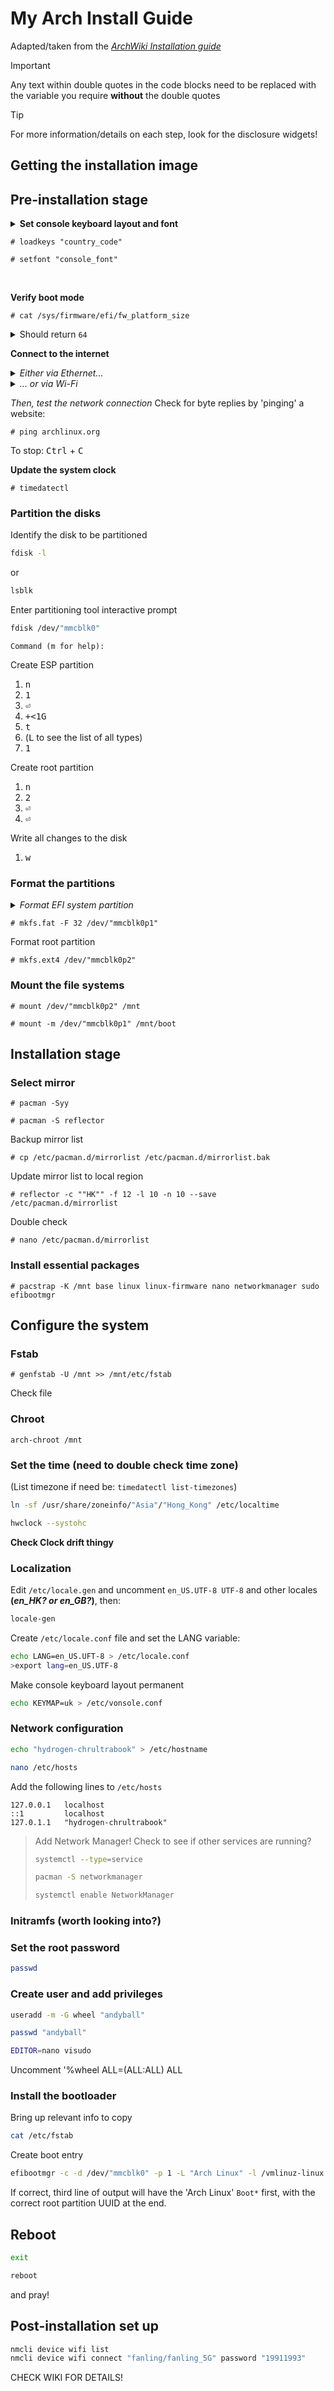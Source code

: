 # My Arch Install Guide
Adapted/taken from the *[ArchWiki Installation guide](https://wiki.archlinux.org/title/Installation_guide?ref=bluelinden.art)*  

>[!important]
>Any text within double quotes in the code blocks need to be replaced with the variable you require **without** the double quotes  

>[!TIP]
>For more information/details on each step, look for the disclosure widgets!

## Getting the installation image

## Pre-installation stage
<details>
<summary><strong>Set console keyboard layout and font</strong></summary>

An optional step if happy with the default settings of a <em>US</em> console keymap. Otherwise the available layouts can be listed with `localectl list-keymaps`.  
<em>I'll most likely need to change the keymap to "uk".</em>
    
Changing the console font is also optional, but it might be a good idea to change to a larger font to see the command line more clearly. Again, a list of available fonts can be found in `/usr/share/kbd/consolefonts/`, just need to omit the path and file extension.  
<em>I found "ter-120b" worked great on my laptop, clear and not too big.</em>
</details>

```
# loadkeys "country_code"
```
```
# setfont "console_font"
```
<br>

**Verify boot mode**

```
# cat /sys/firmware/efi/fw_platform_size
```
<details>
<summary>Should return <code>64</code></summary>

If the command returns `64`, then the system is booted in UEFI mode and has a 64-bit x64 UEFI. Exactly what we need for this installation.

If the command returns `32`, then the system is booted in UEFI mode and has a 32-bit IA32 UEFI; you can still follow along but it will limit the boot loader choice later to <em>systemd-boot</em> and <em>GRUB</em>.

If the file does not exist, the system may be booted in BIOS (or CSM) mode. You'll need to look up another guide or look at how to change to UEFI mode.
</details>

**Connect to the internet**  
<details>
<summary><em>Either via Ethernet...</em></summary>

Just plug in that cable!
</details>

<details>
<summary><em>... or via Wi-Fi</em></summary>

Enter the interactive prompt for the iNet Wireless Daemon (*iwd* package)
```
# iwctl
```
(Note the change in the command prompt.)  
Find the name of your wireless device using the following command:
```
[iwd]# device list
```
Use the following commands to first scan for available Wi-Fi networks, then output the list to view:
```
[iwd]# station "device_name" scan
```
```
[iwd]# station "device_name" get-networks
```
Connect to the network with the following command and enter the passphrase at the following prompt:
```
[iwd]# station "device_name" connect "SSID"
```
```
    Passphrase: ********
```
Exit the interactive prompt by pressing:  
<kbd>Ctrl</kbd> + <kbd>D</kbd>
</details>


*Then, test the network connection*
Check for byte replies by 'pinging' a website:
```
# ping archlinux.org
```
To stop:
<kbd>Ctrl</kbd> + <kbd>C</kbd>

**Update the system clock**
```
# timedatectl
```

### Partition the disks
Identify the disk to be partitioned
```bash
fdisk -l
```
or 
```bash
lsblk
```

Enter partitioning tool interactive prompt
```bash
fdisk /dev/"mmcblk0"
```
```
Command (m for help):
```
Create ESP partition
1. <kbd>n</kbd>
2. <kbd>1</kbd>
3. <kbd>&#x23CE;</kbd>
4. <kbd>+<<kbd><kbd>1</kbd><kbd>G</kbd>
5. <kbd>t</kbd>
6. (<kbd>L</kbd> to see the list of all types)
7. <kbd>1</kbd>

Create root partition
1. <kbd>n</kbd>
2. <kbd>2</kbd>
3. <kbd>&#x23CE;</kbd>
4. <kbd>&#x23CE;</kbd>

Write all changes to the disk
1. <kbd>w</kbd>

### Format the partitions
<details><summary><em>Format EFI system partition</em></summary>
Here we are adding a file system to the ESP. Instead of the usual Linux EXT4 file system, we add the more universal FAT32 file system. 

Make sure you include the ESP partition extension to the name of the drive when entering the command.
</details>

```
# mkfs.fat -F 32 /dev/"mmcblk0p1"
```

Format root partition
```
# mkfs.ext4 /dev/"mmcblk0p2"
```

### Mount the file systems
```
# mount /dev/"mmcblk0p2" /mnt
```
```
# mount -m /dev/"mmcblk0p1" /mnt/boot
```

## Installation stage
### Select mirror
```
# pacman -Syy
```
```
# pacman -S reflector
```
Backup mirror list
```
# cp /etc/pacman.d/mirrorlist /etc/pacman.d/mirrorlist.bak
```
Update mirror list to local region
```
# reflector -c ""HK"" -f 12 -l 10 -n 10 --save /etc/pacman.d/mirrorlist
```
Double check
```
# nano /etc/pacman.d/mirrorlist
```

### Install essential packages
```
# pacstrap -K /mnt base linux linux-firmware nano networkmanager sudo efibootmgr
```

## Configure the system
### Fstab
```
# genfstab -U /mnt >> /mnt/etc/fstab
```
Check file

### Chroot
```
arch-chroot /mnt
```

### Set the time **(need to double check time zone)**
(List timezone if need be: `timedatectl list-timezones`)
```bash
ln -sf /usr/share/zoneinfo/"Asia"/"Hong_Kong" /etc/localtime
```
```bash
hwclock --systohc
```
**Check Clock drift thingy**

### Localization
Edit `/etc/locale.gen` and uncomment `en_US.UTF-8 UTF-8` and other locales **(<em>en_HK? or en_GB?</em>)**, then:
```bash
locale-gen
```
Create `/etc/locale.conf` file and set the LANG variable:
```bash
echo LANG=en_US.UFT-8 > /etc/locale.conf
>export lang=en_US.UTF-8
```
Make console keyboard layout permanent
```bash
echo KEYMAP=uk > /etc/vonsole.conf
```

### Network configuration
```bash
echo "hydrogen-chrultrabook" > /etc/hostname
```
```bash
nano /etc/hosts
```
Add the following lines to `/etc/hosts`
```
127.0.0.1   localhost
::1         localhost
127.0.1.1   "hydrogen-chrultrabook"
```
>Add Network Manager!
>Check to see if other services are running?
>```bash
>systemctl --type=service
>```
>```bash
>pacman -S networkmanager
>```
>```bash
>systemctl enable NetworkManager
>```

### Initramfs (worth looking into?)

### Set the root password
```bash
passwd
```

### Create user and add privileges
```bash
useradd -m -G wheel "andyball"
```
```bash
passwd "andyball"
```
```bash
EDITOR=nano visudo
```
Uncomment '%wheel ALL=(ALL:ALL) ALL

### Install the bootloader
Bring up relevant info to copy
```bash
cat /etc/fstab
```
Create boot entry
```bash
efibootmgr -c -d /dev/"mmcblk0" -p 1 -L "Arch Linux" -l /vmlinuz-linux -u 'root=UUID="root_parition_UUID" rw initrd=\initramfs-linux.img'
```
If correct, third line of output will have the 'Arch Linux' `Boot*` first, with the correct root partition UUID at the end.

## Reboot
```bash
exit
```
```bash
reboot
```
and pray!

## Post-installation set up
```bash
nmcli device wifi list
nmcli device wifi connect "fanling/fanling_5G" password "19911993"
```
CHECK WIKI FOR DETAILS!
